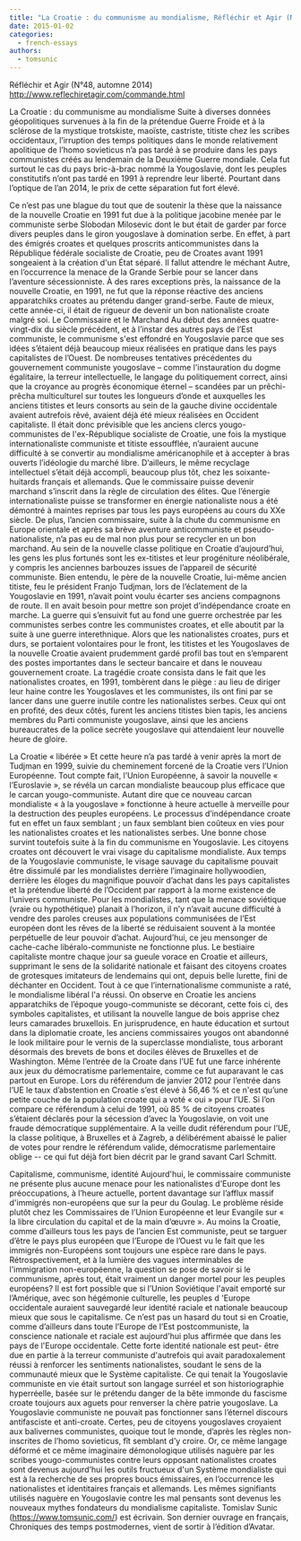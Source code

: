 ```yaml
---
title: "La Croatie : du communisme au mondialisme, Réfléchir et Agir (N°48, automne 2014)"
date: 2015-01-02
categories: 
  - french-essays
authors: 
  - tomsunic
---
```


Réfléchir et Agir (N°48, automne 2014) <http://www.reflechiretagir.com/commande.html>

La Croatie : du communisme au mondialisme Suite à diverses données géopolitiques survenues à la fin de la prétendue Guerre Froide et à la sclérose de la mystique trotskiste, maoïste, castriste, titiste chez les scribes occidentaux, l’irruption des temps politiques dans le monde relativement apolitique de l’homo sovieticus n’a pas tardé à se produire dans les pays communistes créés au lendemain de la Deuxième Guerre mondiale. Cela fut surtout le cas du pays bric-à-brac nommé la Yougoslavie, dont les peuples constitutifs n’ont pas tardé en 1991 à reprendre leur liberté. Pourtant dans l’optique de l’an 2014, le prix de cette séparation fut fort élevé.

Ce n’est pas une blague du tout que de soutenir la thèse que la naissance de la nouvelle Croatie en 1991 fut due à la politique jacobine menée par le communiste serbe Slobodan Milosevic dont le but était de garder par force divers peuples dans le giron yougoslave à domination serbe. En effet, à part des émigrés croates et quelques proscrits anticommunistes dans la République fédérale socialiste de Croatie, peu de Croates avant 1991 songeaient à la création d'un État séparé. Il fallut attendre le méchant Autre, en l’occurrence la menace de la Grande Serbie pour se lancer dans l’aventure sécessionniste. À des rares exceptions près, la naissance de la nouvelle Croatie, en 1991, ne fut que la réponse réactive des anciens apparatchiks croates au prétendu danger grand-serbe. Faute de mieux, cette année-ci, il était de rigueur de devenir un bon nationaliste croate malgré soi. Le Commissaire et le Marchand Au début des années quatre-vingt-dix du siècle précédent, et à l’instar des autres pays de l’Est communiste, le communisme s'est effondré en Yougoslavie parce que ses idées s’étaient déjà beaucoup mieux réalisées en pratique dans les pays capitalistes de l’Ouest. De nombreuses tentatives précédentes du gouvernement communiste yougoslave – comme l'instauration du dogme égalitaire, la terreur intellectuelle, le langage du politiquement correct, ainsi que la croyance au progrès économique éternel – scandées par un prêchi-prêcha multiculturel sur toutes les longueurs d’onde et auxquelles les anciens titistes et leurs consorts au sein de la gauche divine occidentale avaient autrefois rêvé, avaient déjà été mieux réalisées en Occident capitaliste. Il était donc prévisible que les anciens clercs yougo-communistes de l'ex-République socialiste de Croatie, une fois la mystique internationaliste communiste et titiste essoufflée, n’auraient aucune difficulté à se convertir au mondialisme américanophile et à accepter à bras ouverts l’idéologie du marché libre. D’ailleurs, le même recyclage intellectuel s’était déjà accompli, beaucoup plus tôt, chez les soixante-huitards français et allemands. Que le commissaire puisse devenir marchand s’inscrit dans la règle de circulation des élites. Que l’énergie internationaliste puisse se transformer en énergie nationaliste nous a été démontré à maintes reprises par tous les pays européens au cours du XXe siècle. De plus, l’ancien commissaire, suite à la chute du communisme en Europe orientale et après sa brève aventure anticommuniste et pseudo-nationaliste, n’a pas eu de mal non plus pour se recycler en un bon marchand. Au sein de la nouvelle classe politique en Croatie d’aujourd’hui, les gens les plus fortunés sont les ex-titistes et leur progéniture néolibérale, y compris les anciennes barbouzes issues de l’appareil de sécurité communiste. Bien entendu, le père de la nouvelle Croatie, lui-même ancien titiste, feu le président Franjo Tudjman, lors de l’éclatement de la Yougoslavie en 1991, n’avait point voulu écarter ses anciens compagnons de route. Il en avait besoin pour mettre son projet d’indépendance croate en marche. La guerre qui s’ensuivit fut au fond une guerre orchestrée par les communistes serbes contre les communistes croates, et elle aboutit par la suite à une guerre interethnique. Alors que les nationalistes croates, purs et durs, se portaient volontaires pour le front, les titistes et les Yougoslaves de la nouvelle Croatie avaient prudemment gardé profil bas tout en s’emparent des postes importantes dans le secteur bancaire et dans le nouveau gouvernement croate. La tragédie croate consista dans le fait que les nationalistes croates, en 1991, tombèrent dans le piège : au lieu de diriger leur haine contre les Yougoslaves et les communistes, ils ont fini par se lancer dans une guerre inutile contre les nationalistes serbes. Ceux qui ont en profité, des deux côtés, furent les anciens titistes bien tapis, les anciens membres du Parti communiste yougoslave, ainsi que les anciens bureaucrates de la police secrète yougoslave qui attendaient leur nouvelle heure de gloire.

La Croatie « libérée » Et cette heure n’a pas tardé à venir après la mort de Tudjman en 1999, suivie du cheminement forcené de la Croatie vers l’Union Européenne. Tout compte fait, l’Union Européenne, à savoir la nouvelle « l’Euroslavie », se révéla un carcan mondialiste beaucoup plus efficace que le carcan yougo-communiste. Autant dire que ce nouveau carcan mondialiste « à la yougoslave » fonctionne à heure actuelle à merveille pour la destruction des peuples européens. Le processus d’indépendance croate fut en effet un faux semblant ; un faux semblant bien coûteux en vies pour les nationalistes croates et les nationalistes serbes. Une bonne chose survint toutefois suite à la fin du communisme en Yougoslavie. Les citoyens croates ont découvert le vrai visage du capitalisme mondialiste. Aux temps de la Yougoslavie communiste, le visage sauvage du capitalisme pouvait être dissimulé par les mondialistes derrière l’imaginaire hollywoodien, derrière les éloges du magnifique pouvoir d’achat dans les pays capitalistes et la prétendue liberté de l’Occident par rapport à la morne existence de l’univers communiste. Pour les mondialistes, tant que la menace soviétique (vraie ou hypothétique) planait à l’horizon, il n’y n’avait aucune difficulté à vendre des paroles creuses aux populations communisées de l’Est européen dont les rêves de la liberté se réduisaient souvent à la montée perpétuelle de leur pouvoir d’achat. Aujourd’hui, ce jeu mensonger de cache-cache libéralo-communiste ne fonctionne plus. Le bestiaire capitaliste montre chaque jour sa gueule vorace en Croatie et ailleurs, supprimant le sens de la solidarité nationale et faisant des citoyens croates de grotesques imitateurs de lendemains qui ont, depuis belle lurette, fini de déchanter en Occident. Tout à ce que l’internationalisme communiste a raté, le mondialisme libéral l'a réussi. On observe en Croatie les anciens apparatchiks de l’époque yougo-communiste se décorant, cette fois ci, des symboles capitalistes, et utilisant la nouvelle langue de bois apprise chez leurs camarades bruxellois. En jurisprudence, en haute éducation et surtout dans la diplomatie croate, les anciens commissaires yougos ont abandonné le look militaire pour le vernis de la superclasse mondialiste, tous arborant désormais des brevets de bons et dociles élèves de Bruxelles et de Washington. Même l’entrée de la Croate dans l’UE fut une farce inhérente aux jeux du démocratisme parlementaire, comme ce fut auparavant le cas partout en Europe. Lors du référendum de janvier 2012 pour l’entrée dans l’UE le taux d’abstention en Croatie s’est élevé à 56,46 % et ce n'est qu’une petite couche de la population croate qui a voté « oui » pour l’UE. Si l’on compare ce référendum à celui de 1991, où 85 % de citoyens croates s’étaient déclarés pour la sécession d’avec la Yougoslavie, on voit une fraude démocratique supplémentaire. A la veille dudit référendum pour l’UE, la classe politique, à Bruxelles et à Zagreb, a délibérément abaissé le palier de votes pour rendre le référendum valide, démocratisme parlementaire oblige -- ce qui fut déjà fort bien décrit par le grand savant Carl Schmitt.

Capitalisme, communisme, identité Aujourd'hui, le commissaire communiste ne présente plus aucune menace pour les nationalistes d'Europe dont les préoccupations, à l’heure actuelle, portent davantage sur l’afflux massif d'immigrés non-européens que sur la peur du Goulag. Le problème réside plutôt chez les Commissaires de l’Union Européenne et leur Evangile sur « la libre circulation du capital et de la main d’œuvre ». Au moins la Croatie, comme d’ailleurs tous les pays de l’ancien Est communiste, peut se targuer d’être le pays plus européen que l’Europe de l’Ouest vu le fait que les immigrés non-Européens sont toujours une espèce rare dans le pays. Rétrospectivement, et à la lumière des vagues interminables de l'immigration non-européenne, la question se pose de savoir si le communisme, après tout, était vraiment un danger mortel pour les peuples européens? Il est fort possible que si l’Union Soviétique l'avait emporté sur l’Amérique, avec son hégémonie culturelle, les peuples d 'Europe occidentale auraient sauvegardé leur identité raciale et nationale beaucoup mieux que sous le capitalisme. Ce n’est pas un hasard du tout si en Croatie, comme d’ailleurs dans toute l’Europe de l’Est postcommuniste, la conscience nationale et raciale est aujourd'hui plus affirmée que dans les pays de l'Europe occidentale. Cette forte identité nationale est peut- être due en partie à la terreur communiste d'autrefois qui avait paradoxalement réussi à renforcer les sentiments nationalistes, soudant le sens de la communauté mieux que le Système capitaliste. Ce qui tenait la Yougoslavie communiste en vie était surtout son langage surréel et son historiographie hyperréelle, basée sur le prétendu danger de la bête immonde du fascisme croate toujours aux aguets pour renverser la chère patrie yougoslave. La Yougoslavie communiste ne pouvait pas fonctionner sans l’éternel discours antifasciste et anti-croate. Certes, peu de citoyens yougoslaves croyaient aux balivernes communistes, quoique tout le monde, d’après les règles non-inscrites de l’homo sovieticus, fît semblant d’y croire. Or, ce même langage déformé et ce même imaginaire démonologique utilisés naguère par les scribes yougo-communistes contre leurs opposant nationalistes croates sont devenus aujourd’hui les outils fructueux d'un Système mondialiste qui est à la recherche de ses propres boucs émissaires, en l’occurrence les nationalistes et identitaires français et allemands. Les mêmes signifiants utilisés naguère en Yougoslavie contre les mal pensants sont devenus les nouveaux mythes fondateurs du mondialisme capitaliste. Tomislav Sunic (<https://www.tomsunic.com/>) est écrivain. Son dernier ouvrage en français, Chroniques des temps postmodernes, vient de sortir à l’édition d’Avatar.
